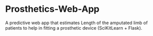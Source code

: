 # Prosthetics-Web-App
A predictive web app that estimates Length of the amputated limb of patients to help in fitting a prosthetic device (SciKitLearn + Flask). 
